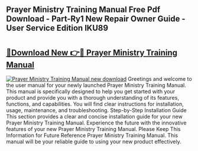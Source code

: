 ## Prayer Ministry Training Manual Free Pdf Download - Part-Ry1 New Repair Owner Guide - User Service Edition lKU89

# <h2><a href="http://bc16619.oget.top/?id=Prayer+Ministry+Training+Manual">🔗Download New 👉🔴 Prayer Ministry Training Manual</a></h2>

[![Prayer Ministry Training Manual new download](https://i.imgur.com/5g1atiW.png)](http://bc16619.oget.top/?id=Prayer+Ministry+Training+Manual)
Greetings and welcome to the user manual for your newly launched Prayer Ministry Training Manual. This manual is specifically designed to help you get started with your product and provide you with a thorough understanding of its features, functions, and capabilities. You will find clear instructions for installation, usage, maintenance, and troubleshooting. Step-by-Step Installation Guide This section provides a clear and concise installation guide for your new Prayer Ministry Training Manual. Experience the future with the innovative features of your new Prayer Ministry Training Manual. Please Keep This Information for Future Reference Prayer Ministry Training Manual. This manual will be your reliable guide to using your new product effectively.
